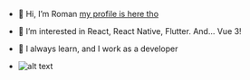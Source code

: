 - 👋 Hi, I’m Roman [my profile is here tho](https://roman1510.github.io/)
- 👀 I’m interested in React, React Native, Flutter. And... Vue 3!
- 🌱 I always learn, and I work as a developer

- ![alt text]((https://www.codewars.com/users/RomanVinnick/badges/large))
<!---
:)
--->
